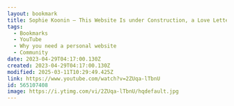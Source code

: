 ```yaml
---
layout: bookmark
title: Sophie Koonin – This Website Is under Construction, a Love Letter to the Personal Website – btconf
tags:
  - Bookmarks
  - YouTube
  - Why you need a personal website
  - Community
date: 2023-04-29T04:17:00.130Z
created: 2023-04-29T04:17:00.130Z
modified: 2025-03-11T10:29:49.425Z
link: https://www.youtube.com/watch?v=2ZUqa-lTbnU
id: 565107408
image: https://i.ytimg.com/vi/2ZUqa-lTbnU/hqdefault.jpg
---
```

